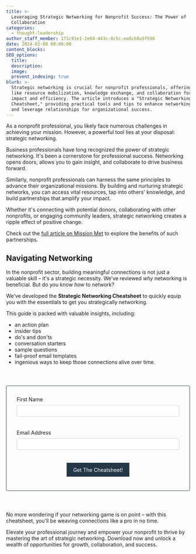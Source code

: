 ```yaml
---
title: >-
  Leveraging Strategic Networking for Nonprofit Success: The Power of
  Collaboration
categories:
  - thought-leadership
author_staff_member: 171c91e1-2e04-443c-8c5c-ea8c68a3f596
date: 2024-01-08 00:00:00
content_blocks:
SEO_options:
  title:
  description:
  image:
  prevent_indexing: true
blurb: >-
  Strategic networking is crucial for nonprofit professionals, offering benefits
  like resource mobilization, knowledge exchange, and collaboration for greater
  impact and efficiency. The article introduces a "Strategic Networking
  Cheatsheet," providing practical tools and tips to enhance networking skills
  and leverage relationships for organizational success.
---
```

As a nonprofit professional, you likely face numerous challenges in achieving your mission. However, a powerful tool lies at your disposal: strategic networking.&nbsp;

​​Business professionals have long recognized the power of strategic networking. It's been a cornerstone for professional success. Networking opens doors, allows you to gain insight, and collaborate to drive business forward.&nbsp;

Similarly, nonprofit professionals can harness the same principles to advance their organizational missions. By building and nurturing strategic networks, you can access vital resources, tap into others' knowledge, and build partnerships that amplify your impact.&nbsp;

Whether it's connecting with potential donors, collaborating with other nonprofits, or engaging community leaders, strategic networking creates a ripple effect of positive change.&nbsp;

Check out the [full article on Mission Met](https://www.missionmet.com/blog/leveraging-strategic-networking-for-nonprofit-success-the-power-of-collaboration) to explore the benefits of such partnerships.

## **Navigating Networking**

In the nonprofit sector, building meaningful connections is not just a valuable skill – it's a strategic necessity. We’ve reviewed *why* networking is beneficial. But do you know *how* to network?

We’ve developed the **Strategic Networking Cheatsheet** to quickly equip you with the essentials to get you strategically networking.

This guide is packed with valuable insights, including:

* an action plan
* insider tips
* do's and don'ts
* conversation starters
* sample questions
* fail-proof email templates
* ingenious ways to keep those connections alive over time.

<style>
  form {
    border: 1px solid #243746;
    border-radius: 0.25em;
    padding: 2em;
    margin: 4em 0em;
  }

  label {
    width: 100%;
    font-size: var(--content-font-size);
  }

  textarea, input[type=text] {
    font-size: var(--content-font-size);
    padding: 0.5em;
    margin-top: 0.5em;
    margin-bottom: 1.5em;
    border: 1px solid #ced4da;
    border-radius: 4px;
    width: 100%;
  }

  input[type=submit] {
    display: block;
    background-color: #243746;
    border: none;
    color: white;
    font-size: calc(var(--content-font-size) * 1.1);
    font-family: var(--headings-fonts);
    padding: 0.75em 1.25em;
    margin: 10px auto;
  }
</style>

<form method="post" action="/form-success" data-type="async-form">
  <label>First Name</label>
  <input type="text" name="first_name" required="" /><!--base32-EBTGS4TTORPW4YLNMUQC2IDSMVYXK2LSMVSCA===-base32-->

  <label>Email Address</label>
  <input type="text" name="email" required="" /><!--base32-EBSW2YLJNQQC2IDSMVYXK2LSMVSCA===-base32-->

  <input type="hidden" name="_subject" value="Strategic Networking Cheatsheet" />

  <input type="hidden" name="inbox_key" value="zapier-inbox" /><!--base32-EBZGK4LVNFZGKZBA-base32-->
  <input type="hidden" name="_to" value="ricky@missionmet.com" /><!--base32-EBPXI3ZAFUQHGZLOMQQHI2DFEBTHK3DMEBRW63TUMVXHIIDUN4QC2IDTORZG63THNR4SA4TFMNXW23LFNZSGKZBA-base32-->

  <input type="text" name="_gotcha" style="display: none;" /><!--base32-EBYG633SEBWWC3RHOMQGGYLQORRWQYJAFUQHEZLROVUXEZLEEA======-base32-->

  <input type="hidden" name="_add_to_sendgrid_list" value="Strategic Networking Cheatsheet" /><!--base32-EBPXI3ZAFUQHGZLOMQQHI2DFEBTHK3DMEBRW63TUMVXHIIDUN4QC2IDTORZG63THNR4SA4TFMNXW23LFNZSGKZBA-base32-->
  <input type="hidden" name="_success_message" value="Thank you! Check your email for the cheatsheet!" /> <!--base32-EBXXA5DJN5XGC3BAFUQHI2DFOJSSAYLSMUQHGZLOONUWE3DFEBSGKZTBOVWHI4ZA-base32-->
  <input type="hidden" name="_failure_message" value="I'm sorry, but something didn't work. Can you refresh and try again?" /> <!--base32-EBXXA5DJN5XGC3BAFUQHI2DFOJSSAYLSMUQHGZLOONUWE3DFEBSGKZTBOVWHI4ZA-base32-->

  <input type="submit" value="Get The Cheatsheet!" />
</form>

No more wondering if your networking game is on point – with this cheatsheet, you'll be weaving connections like a pro in no time.

Elevate your professional journey and empower your nonprofit to thrive by mastering the art of strategic networking. Download now and unlock a wealth of opportunities for growth, collaboration, and success.